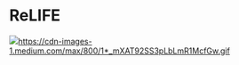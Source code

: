 # ReLIFE
![](https://cdn-images-1.medium.com/max/800/1*_mXAT92SS3pLbLmR1McfGw.gif)https://cdn-images-1.medium.com/max/800/1*_mXAT92SS3pLbLmR1McfGw.gif
